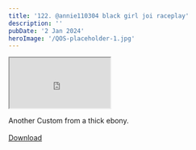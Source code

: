 ```yaml
---
title: '122. @annie110304 black girl joi raceplay'
description: ''
pubDate: '2 Jan 2024'
heroImage: '/QOS-placeholder-1.jpg'
---
```

<iframe src="https://drive.google.com/file/d/1i4aauVtJ5TKA-OvVUtW-SsMM3bOe90LR/preview" width="200" height="100" allow="autoplay" allowfullscreen="allowfullscreen"></iframe>

Another Custom from a thick ebony.
<br>
<br>
<a class="read_more" href="https://drive.google.com/file/d/1i4aauVtJ5TKA-OvVUtW-SsMM3bOe90LR/view?usp=sharing">Download</a>